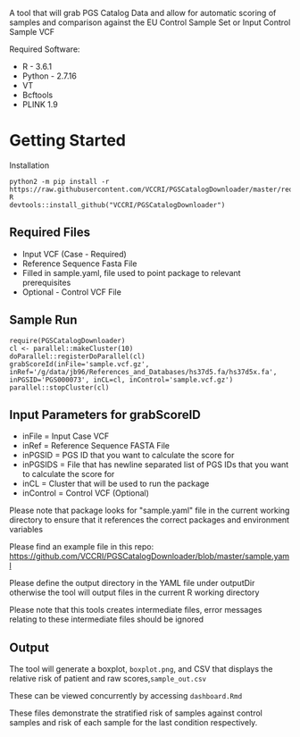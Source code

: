 A tool that will grab PGS Catalog Data and allow for automatic scoring of samples and comparison against the EU Control Sample Set or Input Control Sample VCF

Required Software:
* R - 3.6.1
* Python - 2.7.16
* VT
* Bcftools
* PLINK 1.9

# Getting Started

Installation
```
python2 -m pip install -r https://raw.githubusercontent.com/VCCRI/PGSCatalogDownloader/master/requirements.txt
R
devtools::install_github("VCCRI/PGSCatalogDownloader")
```

## Required Files 

* Input VCF (Case - Required)
* Reference Sequence Fasta File
* Filled in sample.yaml, file used to point package to relevant prerequisites
* Optional - Control VCF File

## Sample Run
```
require(PGSCatalogDownloader)
cl <- parallel::makeCluster(10)
doParallel::registerDoParallel(cl)
grabScoreId(inFile='sample.vcf.gz', inRef='/g/data/jb96/References_and_Databases/hs37d5.fa/hs37d5x.fa', inPGSID='PGS000073', inCL=cl, inControl='sample.vcf.gz')
parallel::stopCluster(cl)
```
## Input Parameters for grabScoreID

* inFile = Input Case VCF
* inRef = Reference Sequence FASTA File
* inPGSID = PGS ID that you want to calculate the score for
* inPGSIDS = File that has newline separated list of PGS IDs that you want to calculate the score for
* inCL = Cluster that will be used to run the package
* inControl = Control VCF (Optional)

Please note that package looks for "sample.yaml" file in the current working directory to ensure that it references the correct packages and environment variables

Please find an example file in this repo: https://github.com/VCCRI/PGSCatalogDownloader/blob/master/sample.yaml

Please define the output directory in the YAML file under outputDir otherwise the tool will output files in the current R working directory

Please note that this tools creates intermediate files, error messages relating to these intermediate files should be ignored

## Output

The tool will generate a boxplot, `boxplot.png`, and CSV that displays the relative risk of patient and raw scores,`sample_out.csv`

These can be viewed concurrently by accessing `dashboard.Rmd`

These files demonstrate the stratified risk of samples against control samples and risk of each sample for the last condition respectively.
